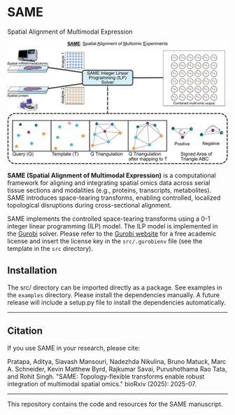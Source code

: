 # SAME
Spatial Alignment of Multimodal Expression

![SAME Overview](figs/SAME_overview.jpg)

**SAME (Spatial Alignment of Multimodal Expression)** is a computational framework for aligning and integrating spatial omics data across serial tissue sections and modalities (e.g., proteins, transcripts, metabolites). SAME introduces space-tearing transforms, enabling controlled, localized topological disruptions during cross-sectional alignment. 

SAME implements the controlled space-tearing transforms using a 0-1 integer linear programming (ILP) model. The ILP model is implemented in the [Gurobi](https://www.gurobi.com/) solver. Please refer to the [Gurobi website](https://www.gurobi.com/) for a free academic license and insert the license key in the `src/.gurobienv` file (see the template in the `src` directory).

## Installation
The src/ directory can be imported directly as a package.  See examples in the `examples` directory. Please install the dependencies manually. A future release will include a setup.py file to install the dependencies automatically.




---

## Citation

If you use SAME in your research, please cite:

Pratapa, Aditya, Siavash Mansouri, Nadezhda Nikulina, Bruno Matuck, Marc A. Schneider, Kevin Matthew Byrd, Rajkumar Savai, Purushothama Rao Tata, and Rohit Singh. "SAME: Topology-flexible transforms enable robust integration of multimodal spatial omics." bioRxiv (2025): 2025-07.


---

This repository contains the code and resources for the SAME manuscript.
